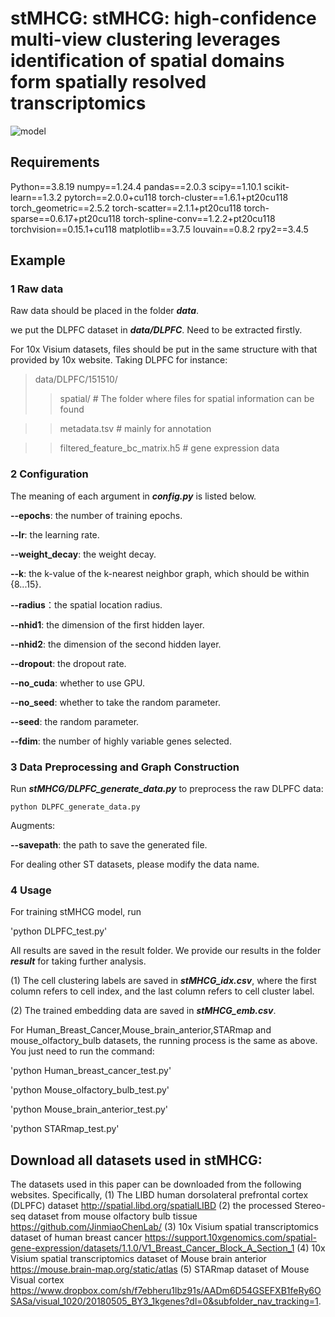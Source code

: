 # stMHCG: stMHCG: high-confidence multi-view clustering leverages identification of spatial domains form spatially resolved transcriptomics
![model](https://github.com/CDMBlab/stMHCG/blob/main/49262913f09e3f54a6170ce955d2380.png)
## Requirements 
Python==3.8.19
numpy==1.24.4
pandas==2.0.3
scipy==1.10.1
scikit-learn==1.3.2
pytorch==2.0.0+cu118
torch-cluster==1.6.1+pt20cu118
torch_geometric==2.5.2
torch-scatter==2.1.1+pt20cu118
torch-sparse==0.6.17+pt20cu118
torch-spline-conv==1.2.2+pt20cu118
torchvision==0.15.1+cu118
matplotlib==3.7.5
louvain==0.8.2
rpy2==3.4.5

## Example

### 1 Raw data 

Raw data should be placed in the folder ***data***.

we put the DLPFC dataset in ***data/DLPFC***. Need to be extracted firstly.

For 10x Visium datasets, files should be put in the same structure with that provided by 10x website. Taking DLPFC for instance:

> data/DLPFC/151510/ 
  >> spatial/  # The folder where files for spatial information can be found 
  
  >> metadata.tsv # mainly for annotation
  
  >> filtered_feature_bc_matrix.h5 # gene expression data


### 2 Configuration

The meaning of each argument in ***config.py*** is listed below.

**--epochs**: the number of training epochs.

**--lr**: the learning rate.

**--weight_decay**: the weight decay.

**--k**: the k-value of the k-nearest neighbor graph, which should be within {8...15}.

**--radius**：the spatial location radius.

**--nhid1**: the dimension of the first hidden layer. 

**--nhid2**: the dimension of the second hidden layer. 

**--dropout**: the dropout rate.

**--no_cuda**: whether to use GPU.

**--no_seed**: whether to take the random parameter.

**--seed**: the random parameter.

**--fdim**: the number of highly variable genes selected.


### 3 Data Preprocessing and Graph Construction

Run ***stMHCG/DLPFC_generate_data.py*** to preprocess the raw DLPFC data:

`python DLPFC_generate_data.py`

Augments:

**--savepath**: the path to save the generated file.

For dealing other ST datasets, please modify the data name. 


### 4 Usage

For training stMHCG model, run

'python DLPFC_test.py'

All results are saved in the result folder. We provide our results in the folder ***result*** for taking further analysis. 

(1) The cell clustering labels are saved in ***stMHCG_idx.csv***, where the first column refers to cell index, and the last column refers to cell cluster label. 

(2) The trained embedding data are saved in ***stMHCG_emb.csv***.

For Human_Breast_Cancer,Mouse_brain_anterior,STARmap and mouse_olfactory_bulb datasets, the running process is the same as above. You just need to run the command:

'python Human_breast_cancer_test.py'

'python Mouse_olfactory_bulb_test.py'

'python Mouse_brain_anterior_test.py'

'python STARmap_test.py'
## Download all datasets used in stMHCG:

The datasets used in this paper can be downloaded from the following websites. Specifically,
(1) The LIBD human dorsolateral prefrontal cortex (DLPFC) dataset http://spatial.libd.org/spatialLIBD
(2) the processed Stereo-seq dataset from mouse olfactory bulb tissue https://github.com/JinmiaoChenLab/
(3) 10x Visium spatial transcriptomics dataset of human breast cancer https://support.10xgenomics.com/spatial-gene-expression/datasets/1.1.0/V1_Breast_Cancer_Block_A_Section_1
(4) 10x Visium spatial transcriptomics dataset of Mouse brain anterior https://mouse.brain-map.org/static/atlas
(5) STARmap dataset of Mouse Visual cortex https://www.dropbox.com/sh/f7ebheru1lbz91s/AADm6D54GSEFXB1feRy6OSASa/visual_1020/20180505_BY3_1kgenes?dl=0&subfolder_nav_tracking=1.

